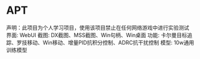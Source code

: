 # APT
声明：此项目为个人学习项目，使用该项目禁止在任何网络游戏中进行实验测试
界面: WebUI
截图: DX截图、MSS截图、Win句柄、Win桌面
功能: 卡尔曼目标追踪、罗技移动、Win移动、增量PID抗积分控制、ADRC抗干扰控制
模型: 10w通用训练模型
